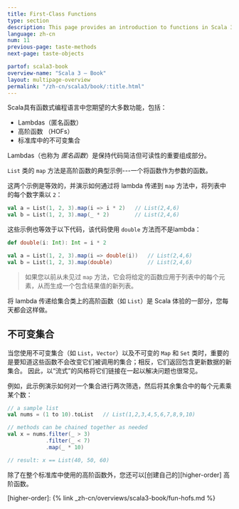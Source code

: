 ```yaml
---
title: First-Class Functions
type: section
description: This page provides an introduction to functions in Scala 3.
language: zh-cn
num: 11
previous-page: taste-methods
next-page: taste-objects

partof: scala3-book
overview-name: "Scala 3 — Book"
layout: multipage-overview
permalink: "/zh-cn/scala3/book/:title.html"
---
```



Scala具有函数式编程语言中您期望的大多数功能，包括：

- Lambdas（匿名函数）
- 高阶函数 （HOFs）
- 标准库中的不可变集合

Lambdas（也称为 _匿名函数_）是保持代码简洁但可读性的重要组成部分。

`List` 类的 `map` 方法是高阶函数的典型示例---一个将函数作为参数的函数。

这两个示例是等效的，并演示如何通过将 lambda 传递到 `map` 方法中，将列表中的每个数字乘以 `2`：

```scala
val a = List(1, 2, 3).map(i => i * 2)   // List(2,4,6)
val b = List(1, 2, 3).map(_ * 2)        // List(2,4,6)
```

这些示例也等效于以下代码，该代码使用 `double` 方法而不是lambda：

```scala
def double(i: Int): Int = i * 2

val a = List(1, 2, 3).map(i => double(i))   // List(2,4,6)
val b = List(1, 2, 3).map(double)           // List(2,4,6)
```

> 如果您以前从未见过 `map` 方法，它会将给定的函数应用于列表中的每个元素，从而生成一个包含结果值的新列表。

将 lambda 传递给集合类上的高阶函数（如 `List`）是 Scala 体验的一部分，您每天都会这样做。

## 不可变集合

当您使用不可变集合（如 `List`，`Vector`）以及不可变的 `Map` 和 `Set` 类时，重要的是要知道这些函数不会改变它们被调用的集合；相反，它们返回包含更新数据的新集合。
因此，以“流式”的风格将它们链接在一起以解决问题也很常见。

例如，此示例演示如何对一个集合进行两次筛选，然后将其余集合中的每个元素乘某个数：

```scala
// a sample list
val nums = (1 to 10).toList   // List(1,2,3,4,5,6,7,8,9,10)

// methods can be chained together as needed
val x = nums.filter(_ > 3)
            .filter(_ < 7)
            .map(_ * 10)

// result: x == List(40, 50, 60)
```

除了在整个标准库中使用的高阶函数外，您还可以[创建自己的][higher-order] 高阶函数。

[higher-order]: {% link _zh-cn/overviews/scala3-book/fun-hofs.md %}
